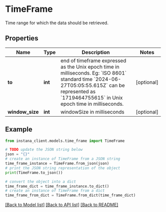 # TimeFrame

Time range for which the data should be retrieved.

## Properties

Name | Type | Description | Notes
------------ | ------------- | ------------- | -------------
**to** | **int** | end of timeframe expressed as the Unix epoch time in milliseconds. Eg: &#x60;ISO 8601&#x60; standard time &#x60;2024-06-27T05:05:55.615Z&#x60; can be represented as &#x60;1719464755615&#x60; in Unix epoch time in milliseconds. | [optional] 
**window_size** | **int** | windowSize in milliseconds | [optional] 

## Example

```python
from instana_client.models.time_frame import TimeFrame

# TODO update the JSON string below
json = "{}"
# create an instance of TimeFrame from a JSON string
time_frame_instance = TimeFrame.from_json(json)
# print the JSON string representation of the object
print(TimeFrame.to_json())

# convert the object into a dict
time_frame_dict = time_frame_instance.to_dict()
# create an instance of TimeFrame from a dict
time_frame_from_dict = TimeFrame.from_dict(time_frame_dict)
```
[[Back to Model list]](../README.md#documentation-for-models) [[Back to API list]](../README.md#documentation-for-api-endpoints) [[Back to README]](../README.md)



